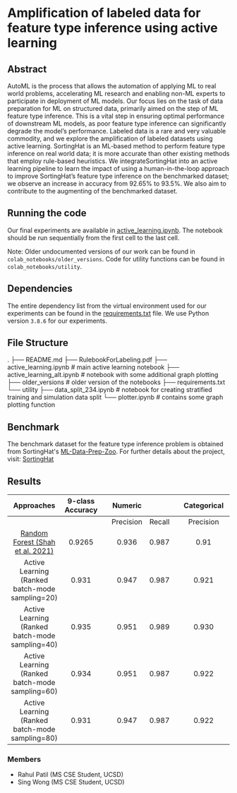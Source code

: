 # Amplification of labeled data for feature type inference using active learning
## Abstract
AutoML is the process that allows the automation of applying ML to real world problems, accelerating ML research and enabling non-ML experts to participate in deployment of ML models. Our focus lies on the task of data preparation for ML on structured data, primarily aimed on the step of ML feature type inference. This is a vital step in ensuring optimal performance of downstream ML models, as poor feature type inference can significantly degrade the model’s performance. Labeled data is a rare and very valuable commodity, and we explore the amplification of labeled datasets using active learning. SortingHat is an ML-based method to perform feature type inference on real world data; it is more accurate than other existing methods that employ rule-based heuristics. We integrateSortingHat into an active learning pipeline to learn the impact of using a human-in-the-loop approach to improve SortingHat’s feature type inference on the benchmarked dataset; we observe an increase in accuracy from 92.65% to 93.5%. We also aim to contribute to the augmenting of the benchmarked dataset.


## Running the code
Our final experiments are available in [active_learning.ipynb](https://github.com/eiffelwong1/feature-type-inference-using-AL/blob/main/colab_notebooks/active_learning.ipynb). The notebook should be run sequentially from the first cell to the last cell.

Note: Older undocumented versions of our work can be found in `colab_notebooks/older_versions`. Code for utility functions can be found in `colab_notebooks/utility`.

## Dependencies
The entire dependency list from the virtual environment used for our experiments can be found in the [requirements.txt](https://github.com/eiffelwong1/feature-type-inference-using-AL/blob/main/requirements.txt) file. We use Python version `3.8.6` for our experiments.

## File Structure
.
├── README.md
├── RulebookForLabeling.pdf 
├── active_learning.ipynb       # main active learning notebook
├── active_learning_alt.ipynb   # notebook with some additional graph plotting
├── older_versions              # older version of the notebooks
├── requirements.txt
└── utility
    ├── data_split_234.ipynb    # notebook for creating stratified training and simulation data split
    └── plotter.ipynb           # contains some graph plotting function

## Benchmark
The benchmark dataset for the feature type inference problem is obtained from SortingHat's [ML-Data-Prep-Zoo](https://github.com/pvn25/ML-Data-Prep-Zoo/tree/master/MLFeatureTypeInference). For further details about the project, visit: [SortingHat](https://adalabucsd.github.io/sortinghat.html)

## Results
|                    Approaches                   |     9-class   Accuracy    |         |      Numeric     |               |         |     Categorical    |               |         |      Datetime    |               |         |      Sentence    |               |         |        URL       |               |         |     Embedded   Number    |               |         |        List      |               |         |     Not-Generalizable    |               |         |     Context-Specific    |               |         |
|:-----------------------------------------------:|:-------------------------:|:-------:|:----------------:|:-------------:|:-------:|:------------------:|:-------------:|:-------:|:----------------:|:-------------:|:-------:|:----------------:|:-------------:|:-------:|:----------------:|:-------------:|:-------:|:------------------------:|:-------------:|:-------:|:----------------:|:-------------:|:-------:|:------------------------:|:-------------:|:-------:|:-----------------------:|:-------------:|:-------:|
|                                                 |                           |         |     Precision    |     Recall    |         |      Precision     |     Recall    |         |     Precision    |     Recall    |         |     Precision    |     Recall    |         |     Precision    |     Recall    |         |         Precision        |     Recall    |         |     Precision    |     Recall    |         |         Precision        |     Recall    |         |         Precision       |     Recall    |         |
|        [Random   Forest (Shah et al. 2021)](https://adalabucsd.github.io/papers/TR_2021_SortingHat.pdf)       |           0.9265          |         |       0.936      |      0.987    |         |         0.91       |      0.954    |         |       0.986      |      0.972    |         |       0.899      |      0.87     |         |         1        |      0.969    |         |           0.919          |      0.919    |         |       0.956      |      0.754    |         |           0.946          |      0.888    |         |           0.852         |      0.714    |         |
|             Active Learning (Ranked batch-mode sampling=20)            |           0.931          |         |       0.947      |      0.987    |         |        0.921       |      0.957    |         |       0.986      |      0.986    |         |       0.862      |      0.881    |         |       1      |      0.969    |         |           0.939          |      0.929    |         |         0.977        |      0.754    |         |           0.927          |      0.896    |         |           0.864         |      0.737    |         |
|       Active Learning (Ranked batch-mode sampling=40)            |           0.935          |         |       0.951      |      0.989    |         |        0.930       |      0.954    |         |       0.986      |      0.986    |         |       0.863      |      0.891    |         |       1      |      0.969    |         |           0.929          |      0.929    |         |         0.977        |      0.771    |         |           0.939          |      0.913    |         |           0.854         |      0.745    |         |
Active Learning (Ranked batch-mode sampling=60)            |           0.934          |         |       0.951      |      0.987    |         |        0.922       |      0.957    |         |       0.986      |      0.986    |         |       0.864      |      0.902    |         |       1      |      0.936    |         |           0.939          |      0.929    |         |         0.977        |      0.754    |         |           0.939          |      0.913    |         |           0.854         |      0.737    |         |
| Active Learning (Ranked batch-mode sampling=80)            |           0.931          |         |       0.947      |      0.987    |         |        0.922       |      0.952    |         |       0.986      |      0.979    |         |       0.863      |      0.891    |         |       1      |      0.969    |         |           0.939          |      0.929    |         |         0.977        |      0.754    |         |           0.936          |      0.901    |         |           0.849         |      0.741    |         |

### Members
- Rahul Patil (MS CSE Student, UCSD)
- Sing Wong (MS CSE Student, UCSD)
